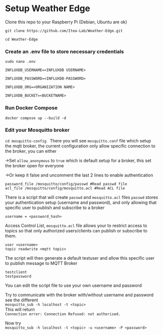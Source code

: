 # Setup Weather Edge
Clone this repo to your Raspberry Pi (Debian, Ubuntu are ok)  
```
git clone https://github.com/Itea-Lab/Weather-Edge.git
```  

```
cd Weather-Edge
```

### Create an .env file to store necessary credentials 
`sudo nano .env`
```
INFLUXDB_USERNAME=<INFLUXDB USERNAME>

INFLUXDB_PASSWORD=<INFLUXDB-PASSWORD>

INFLUXDB_ORG=<ORGANIZATION NAME>

INFLUXDB_BUCKET=<BUCKETNAME>
```
### Run Docker Compose
`docker compose up --build -d`
### Edit your Mosquitto broker
`cd mosquitto-config `
There you will see `mosquitto.conf` file which setup the mqtt broker, the current configuration only allow specific connection to the broker, you can either

->Set `allow_anonymous` to `true` which is default setup for a broker, this set the broker open for everyone

->Or keep it false and uncomment the last 2 lines to enable authentication
```
password_file /mosquitto/config/passwd #Read passwd file
acl_file /mosquitto/config/mosquitto.acl #Read ACL file
```
There is a script that will create `passwd` and `mosquitto.acl` files
`passwd` stores your authentication setup (username and password), and only allowing that specific user to publish and subscribe to a broker
```
username = <password_hash>
```
Access Control List, `mosquitto.acl` file allows your to restrict access to topics so that only authorized users/clients can publish or subscribe to them.
```
user <username>  
topic readwrite <mqtt topic>
```
The script will then generate a default testuser and allow this specific user to publish message to MQTT Broker
```
testclient
testpassword
```
You can edit the script file to use your own username and password  

Try to communicate with the broker with/without username and password  
see the different  
`mosquitto_sub -h localhost -t <topic>`  
This will return  
`Connection error: Connection Refused: not authorised.`    

Now try  
`mosquitto_sub -h localhost -t <topic> -u <username> -P <password>`